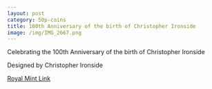 ```yaml
---
layout: post
category: 50p-coins
title: 100th Anniversary of the birth of Christopher Ironside
image: /img/IMG_2667.png
---
```


Celebrating the 100th Anniversary of the birth of Christopher Ironside

Designed by Christopher Ironside

[Royal Mint Link](http://www.royalmint.com/discover/uk-coins/coin-design-and-specifications/fifty-pence-coin/2013-ironside)
